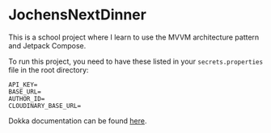 # JochensNextDinner

This is a school project where I learn to use the MVVM architecture pattern and Jetpack Compose.

To run this project, you need to have these listed in your `secrets.properties` file in the root directory:

```properties
API_KEY=
BASE_URL=
AUTHOR_ID=
CLOUDINARY_BASE_URL=
```

Dokka documentation can be found [here](https://jochenvanseveren.github.io/JochensNextDinner/).

